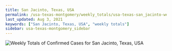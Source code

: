 ```yaml
---
title: San Jacinto, Texas, USA
permalink: /usa-texas-montgomery/weekly_totals/usa-texas-san_jacinto-weekly_totals.html
last_updated: Aug 3, 2021
keywords: ["San Jacinto, Texas, USA", "weekly totals"]
sidebar: usa-texas-montgomery_sidebar
---
```


![Weekly Totals of Confirmed Cases for San Jacinto, Texas, USA](/covid_tracker/images/graphs/usa-texas-san_jacinto-weekly_totals_graph.png)
